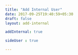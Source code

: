 ```yaml
---
title: "Add Internal User"
date: 2017-09-25T19:40:59+05:30
draft: false
layout: add-internal

addInternal: true

sideUser : true

---
```


